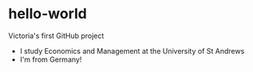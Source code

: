 # hello-world
Victoria's first GitHub project </br>
<p><ul>
  <li>I study Economics and Management at the University of St Andrews</li>
  <li>I'm from Germany!</li>
</ul></p>
